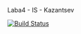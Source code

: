 Laba4 - IS - Kazantsev

[![Build Status](https://travis-ci.com/Kazantsev27/Laba4.svg?branch=master)](https://travis-ci.com/Kazantsev27/Laba4)
